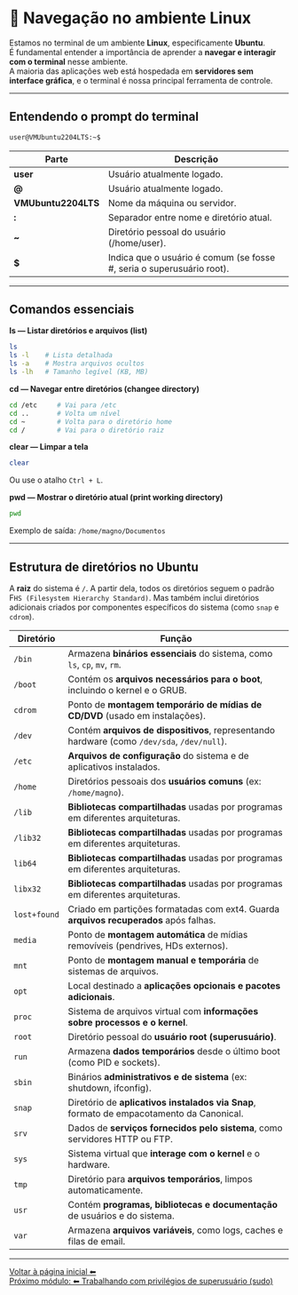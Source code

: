 # 🧭 Navegação no ambiente Linux

Estamos no terminal de um ambiente **Linux**, especificamente **Ubuntu**.  
É fundamental entender a importância de aprender a **navegar e interagir com o terminal** nesse ambiente.  
A maioria das aplicações web está hospedada em **servidores sem interface gráfica**, e o terminal é nossa principal ferramenta de controle.

---

## Entendendo o prompt do terminal

```bash
user@VMUbuntu2204LTS:~$
```
| Parte | Descrição |
|-------|-----------|
| **user** | Usuário atualmente logado. |  
| **@** | Usuário atualmente logado. |  
| **VMUbuntu2204LTS** | Nome da máquina ou servidor. |  
| **:** | Separador entre nome e diretório atual. |  
| **~** | Diretório pessoal do usuário (/home/user). |  
| **$** | Indica que o usuário é comum (se fosse #, seria o superusuário root). |  

---

## Comandos essenciais

**ls — Listar diretórios e arquivos (list)**
```bash
ls
ls -l    # Lista detalhada
ls -a    # Mostra arquivos ocultos
ls -lh   # Tamanho legível (KB, MB)
```

**cd — Navegar entre diretórios (changee directory)**
```bash
cd /etc     # Vai para /etc
cd ..       # Volta um nível
cd ~        # Volta para o diretório home
cd /        # Vai para o diretório raiz
```

**clear — Limpar a tela**
```bash
clear
```

Ou use o atalho ```Ctrl + L```.


**pwd — Mostrar o diretório atual (print working directory)**
```bash
pwd
```

Exemplo de saída: ```/home/magno/Documentos```

---

## Estrutura de diretórios no Ubuntu

A **raiz** do sistema é `/`.
A partir dela, todos os diretórios seguem o padrão F`HS (Filesystem Hierarchy Standard)`. Mas também inclui diretórios adicionais criados por componentes específicos do sistema (como `snap` e `cdrom`). 

| **Diretório** | **Função** |
|---------------|------------|
| ```/bin``` | Armazena **binários essenciais** do sistema, como `ls`, `cp`, `mv`, `rm`. |  
| ```/boot``` | Contém os **arquivos necessários para o boot**, incluindo o kernel e o GRUB. |  
| ```cdrom``` | Ponto de **montagem temporário de mídias de CD/DVD** (usado em instalações). |  
| ```/dev``` | Contém **arquivos de dispositivos**, representando hardware (como `/dev/sda`, `/dev/null`). |  
| ```/etc``` | **Arquivos de configuração** do sistema e de aplicativos instalados. |  
| ```/home``` | Diretórios pessoais dos **usuários comuns** (ex: `/home/magno`). |  
| ```/lib``` | **Bibliotecas compartilhadas** usadas por programas em diferentes arquiteturas. |  
| ```/lib32``` | **Bibliotecas compartilhadas** usadas por programas em diferentes arquiteturas. |  
| ```lib64``` | **Bibliotecas compartilhadas** usadas por programas em diferentes arquiteturas. |  
| ```libx32``` | **Bibliotecas compartilhadas** usadas por programas em diferentes arquiteturas. |  
| ```lost+found``` | Criado em partições formatadas com ext4. Guarda **arquivos recuperados** após falhas. |  
| ```media``` | Ponto de **montagem automática** de mídias removíveis (pendrives, HDs externos). |  
| ```mnt``` | Ponto de **montagem manual e temporária** de sistemas de arquivos. |  
| ```opt``` | Local destinado a **aplicações opcionais e pacotes adicionais**. |  
| ```proc``` | Sistema de arquivos virtual com **informações sobre processos e o kernel**. |  
| ```root``` | Diretório pessoal do **usuário root (superusuário)**. |  
| ```run``` | Armazena **dados temporários** desde o último boot (como PID e sockets). |  
| ```sbin``` | Binários **administrativos e de sistema** (ex: shutdown, ifconfig). |  
| ```snap``` | Diretório de **aplicativos instalados via Snap**, formato de empacotamento da Canonical. |  
| ```srv``` | Dados de **serviços fornecidos pelo sistema**, como servidores HTTP ou FTP. |  
| ```sys``` | Sistema virtual que **interage com o kernel** e o hardware. |  
| ```tmp``` | Diretório para **arquivos temporários**, limpos automaticamente. |  
| ```usr``` | Contém **programas, bibliotecas e documentação** de usuários e do sistema. |  
| ```var``` | Armazena **arquivos variáveis**, como logs, caches e filas de email. |  

---  

[Voltar à página inicial ⬅ ](./)  
[Próximo módulo: ⬅ Trabalhando com privilégios de superusuário (sudo)](../sudo)   